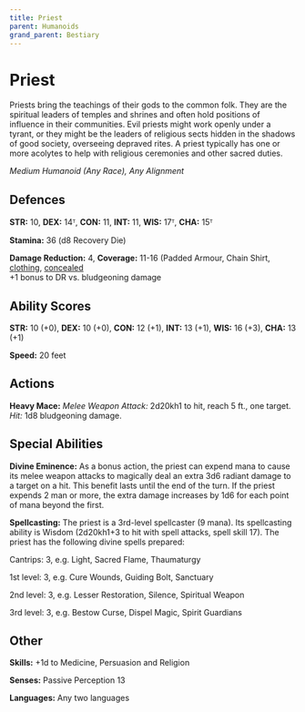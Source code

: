 ```yaml
---
title: Priest
parent: Humanoids
grand_parent: Bestiary
---
```


# Priest
Priests bring the teachings of their gods to the common folk. They are the spiritual leaders of temples and shrines and often hold positions of influence in their communities. Evil priests might work openly under a tyrant, or they might be the leaders of religious sects hidden in the shadows of good society, overseeing depraved rites. A priest typically has one or more acolytes to help with religious ceremonies and other sacred duties.

*Medium Humanoid (Any Race), Any Alignment*

## Defences
**STR:** 10, **DEX:** 14ᵀ, **CON:** 11, **INT:** 11, **WIS:** 17ᵀ, **CHA:** 15ᵀ<br>

**Stamina:** 36 (d8 Recovery Die)

**Damage Reduction:** 4, **Coverage:** 11-16 (Padded Armour, Chain Shirt, [clothing](https://stormchaserroleplaying.com/stormchaserRPG/Equipment/ArmourandShields/ArmourTableGlossary/#clothing), [concealed](https://stormchaserroleplaying.com/stormchaserRPG/Equipment/ArmourandShields/ArmourTableGlossary/#concealed)<br>
+1 bonus to DR vs. bludgeoning damage

## Ability Scores
**STR:** 10 (+0), **DEX:** 10 (+0), **CON:** 12 (+1), **INT:** 13 (+1), **WIS:** 16 (+3), **CHA:** 13 (+1)

**Speed:** 20 feet

## Actions
**Heavy Mace:** *Melee Weapon Attack:* 2d20kh1 to hit, reach 5 ft., one target. *Hit:* 1d8 bludgeoning damage.

## Special Abilities
**Divine Eminence:** As a bonus action, the priest can expend mana to cause its melee weapon attacks to magically deal an extra 3d6 radiant damage to a target on a hit. This benefit lasts until the end of the turn. If the priest expends 2 man or more, the extra damage increases by 1d6 for each point of mana beyond the first.

**Spellcasting:** The priest is a 3rd-level spellcaster (9 mana). Its spellcasting ability is Wisdom (2d20kh1+3 to hit with spell attacks, spell skill 17). The priest has the following divine spells prepared:

Cantrips: 3, e.g. Light, Sacred Flame, Thaumaturgy

1st level: 3, e.g. Cure Wounds, Guiding Bolt, Sanctuary

2nd level: 3, e.g. Lesser Restoration, Silence, Spiritual Weapon

3rd level: 3, e.g. Bestow Curse, Dispel Magic, Spirit Guardians

## Other
**Skills:** +1d to Medicine, Persuasion and Religion

**Senses:** Passive Perception 13

**Languages:** Any two languages

